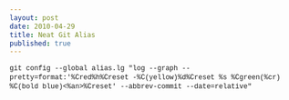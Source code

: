 ```yaml
---
layout: post
date: 2010-04-29
title: Neat Git Alias
published: true
---
```

<p><script src="https://gist.github.com/365437.js"></script></p>
<p><span style="font-family: Bitstream Vera Sans Mono, Courier, monospace; font-size: 12px; line-height: 16px;">git config --global alias.lg "log --graph --pretty=format:'%Cred%h%Creset -%C(yellow)%d%Creset %s %Cgreen(%cr) %C(bold blue)&lt;%an&gt;%Creset' --abbrev-commit --date=relative"</span></p>
